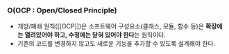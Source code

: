 ### O(OCP : Open/Closed Principle)
- 개방/폐쇄 원칙([[OCP]])은 소프트웨어 구성요소(클래스, 모듈, 함수 등)은 **확장에는 열려있어야 하고, 수정에는 닫혀 있어야 한다**는 원칙이다.
- 기존의 코드를 변경하지 않고도 새로운 기능을 추가할 수 있도록 설계해야 한다.